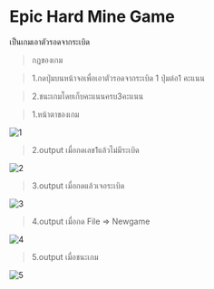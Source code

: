 # Epic Hard Mine Game
เป็นเกมเอาตัวรอดจากระเบิด 
>กฎของเกม 

>1.กดปุ่มบนหน้าจอเพื่อเอาตัวรอดจากระเบิด 1 ปุ่มต่อ1 คะแนน

>2.ชนะเกมโดยเก็บคะแนนครบ3คะแนน

>1.หน้าตาของเกม


![1](https://user-images.githubusercontent.com/45365514/49273895-198b2580-f4a9-11e8-9215-dbd2c14e4f34.PNG)


>2.output เมื่อกดเลข1แล้วไม่มีระเบิด

![2](https://user-images.githubusercontent.com/45365514/49273896-1a23bc00-f4a9-11e8-9698-6f4448a4035e.PNG)

>3.output เมื่อกดแล้วเจอระเบิด

![3](https://user-images.githubusercontent.com/45365514/49273897-1a23bc00-f4a9-11e8-99bd-8988bb072a8d.PNG)

>4.output เมื่อกด File => Newgame

![4](https://user-images.githubusercontent.com/45365514/49273899-1abc5280-f4a9-11e8-87a3-644b51ad5553.PNG)

>5.output เมื่อชนะเกม

![5](https://user-images.githubusercontent.com/45365514/49274309-7fc47800-f4aa-11e8-98dc-f34128ad5e1e.PNG)

